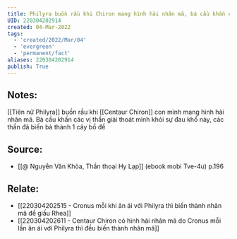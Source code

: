 ```yaml
---
title: Philyra buồn rầu khi Chiron mang hình hài nhân mã, bà cầu khấn các vị thần biến mình thành 1 cây bồ đề
UID: 220304202914
created: 04-Mar-2022
tags:
  - 'created/2022/Mar/04'
  - 'evergreen'
  - 'permanent/fact'
aliases: 220304202914
publish: True
---
```

## Notes:
[[Tiên nữ Philyra]] buồn rầu khi [[Centaur Chiron]] con mình mang hình hài nhân mã. Bà cầu khấn các vị thần giải thoát mình khỏi sự đau khổ này, các thần đã biến bà thành 1 cây bồ đề

## Source:
- [[@ Nguyễn Văn Khỏa, Thần thoại Hy Lạp]] (ebook mobi Tve-4u) p.196

## Relate:
- [[220304202515 - Cronus mỗi khi ân ái với Philyra thì biến thành nhân mã để giấu Rhea]]
- [[220304202611 - Centaur Chiron có hình hài nhân mã do Cronus mỗi lần ân ái với Philyra thì đều biến thành nhân mã]]
